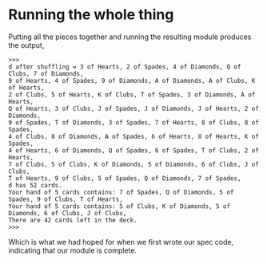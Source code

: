 # Running the whole thing

Putting all the pieces together and running the resulting module
produces the output,

```plaintext
>>> 
d after shuffling = 3 of Hearts, 2 of Spades, 4 of Diamonds, Q of Clubs, 7 of Diamonds, 
9 of Hearts, 4 of Spades, 9 of Diamonds, A of Diamonds, A of Clubs, K of Hearts, 
2 of Clubs, 5 of Hearts, K of Clubs, T of Spades, 3 of Diamonds, A of Hearts, 
Q of Hearts, 3 of Clubs, J of Spades, J of Diamonds, J of Hearts, 2 of Diamonds, 
9 of Spades, T of Diamonds, 3 of Spades, 7 of Hearts, 8 of Clubs, 8 of Spades, 
4 of Clubs, 8 of Diamonds, A of Spades, 6 of Hearts, 8 of Hearts, K of Spades, 
4 of Hearts, 6 of Diamonds, Q of Spades, 6 of Spades, T of Clubs, 2 of Hearts, 
7 of Clubs, 5 of Clubs, K of Diamonds, 5 of Diamonds, 6 of Clubs, J of Clubs, 
T of Hearts, 9 of Clubs, 5 of Spades, Q of Diamonds, 7 of Spades,  
d has 52 cards.
Your hand of 5 cards contains: 7 of Spades, Q of Diamonds, 5 of Spades, 9 of Clubs, T of Hearts, 
Your hand of 5 cards contains: 5 of Clubs, K of Diamonds, 5 of Diamonds, 6 of Clubs, J of Clubs, 
There are 42 cards left in the deck.
>>> 
```

Which is what we had hoped for when we first wrote our spec code,
indicating that our module is complete.
